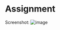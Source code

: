 <h1>Assignment</h1>

Screenshot:
![image](https://github.com/KingSlayr/Dezerv/assets/55028717/6415c8b8-78fc-4abe-84a4-cc3e073f73e0)
